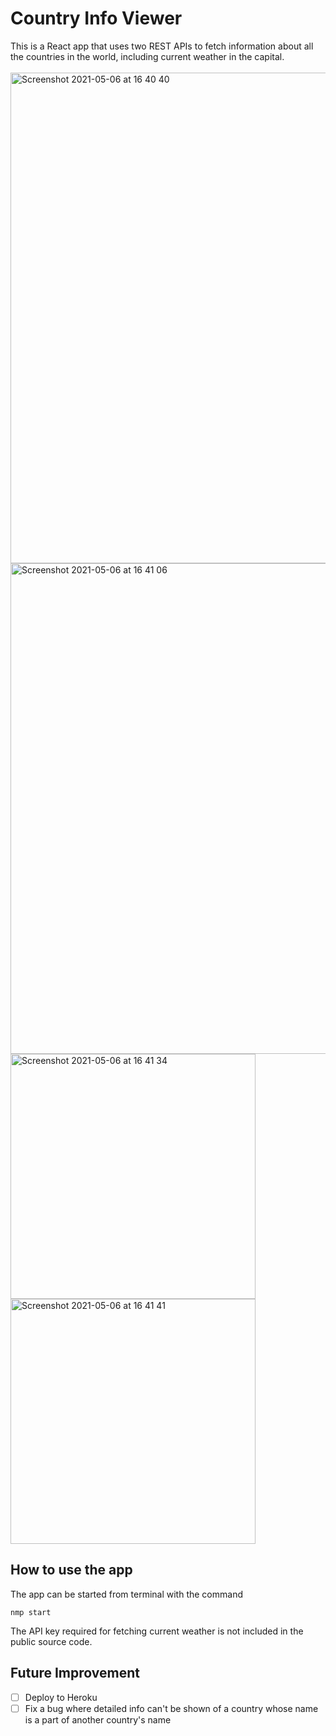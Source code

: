# Country Info Viewer

This is a React app that uses two REST APIs to fetch information about all the countries in the world, including current weather in the capital.
<br><br>
<img width="785" alt="Screenshot 2021-05-06 at 16 40 40" src="https://user-images.githubusercontent.com/40118812/117308234-048cfa80-ae8a-11eb-9aa3-9816b3b71a1c.png">
<img width="785" alt="Screenshot 2021-05-06 at 16 41 06" src="https://user-images.githubusercontent.com/40118812/117308258-0a82db80-ae8a-11eb-9c92-d830e59582dd.png">
<img width="392" alt="Screenshot 2021-05-06 at 16 41 34" src="https://user-images.githubusercontent.com/40118812/117308264-0c4c9f00-ae8a-11eb-8ac3-82cff454030a.png">
<img width="392" alt="Screenshot 2021-05-06 at 16 41 41" src="https://user-images.githubusercontent.com/40118812/117308267-0d7dcc00-ae8a-11eb-8d15-206b0712e144.png">



## How to use the app
The app can be started from terminal with the command
```
nmp start
```
The API key required for fetching current weather is not included in the public source code.

## Future Improvement
- [ ] Deploy to Heroku
- [ ] Fix a bug where detailed info can't be shown of a country whose name is a part of another country's name
